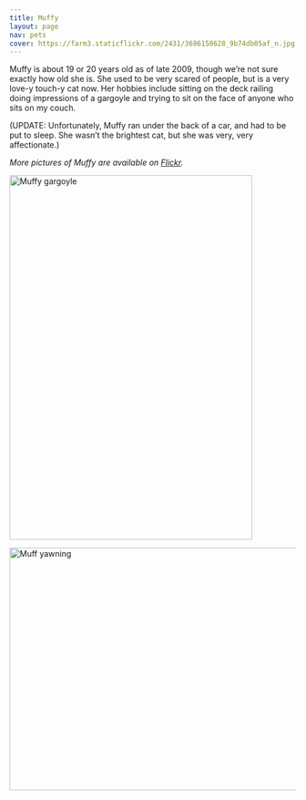 ```yaml
---
title: Muffy
layout: page
nav: pets
cover: https://farm3.staticflickr.com/2431/3686158628_9b74db05af_n.jpg
---
```


Muffy is about 19 or 20 years old as of late 2009, though we’re not sure exactly how old she is. She used to be very scared of people, but is a very love-y touch-y cat now. Her hobbies include sitting on the deck railing doing impressions of a gargoyle and trying to sit on the face of anyone who sits on my couch.

(UPDATE: Unfortunately, Muffy ran under the back of a car, and had to be put to sleep. She wasn’t the brightest cat, but she was very, very affectionate.)

*More pictures of Muffy are available on [Flickr](https://www.flickr.com/photos/whatsyourmeme/tags/muffy).*

<a data-flickr-embed="true" data-header="true" data-footer="true"  href="https://www.flickr.com/photos/whatsyourmeme/255194212/" title="Muffy gargoyle"><img src="https://c1.staticflickr.com/1/81/255194212_61089ec38e_z.jpg?zz&#x3D;1" width="426" height="640" alt="Muffy gargoyle"></a><script async src="//embedr.flickr.com/assets/client-code.js" charset="utf-8"></script>

<a data-flickr-embed="true" data-header="true" data-footer="true"  href="https://www.flickr.com/photos/whatsyourmeme/3686158628/" title="Muff yawning"><img src="https://c5.staticflickr.com/3/2431/3686158628_9b74db05af_z.jpg" width="640" height="426" alt="Muff yawning"></a><script async src="//embedr.flickr.com/assets/client-code.js" charset="utf-8"></script>

